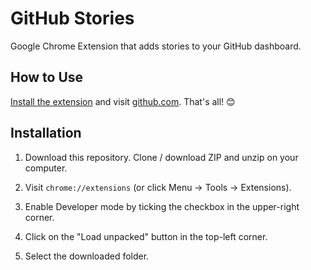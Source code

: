 # GitHub Stories

Google Chrome Extension that adds stories to your GitHub dashboard.

## How to Use

[Install the extension](#installation) and visit [github.com](https://github.com). That's all! 😊

## Installation

1. Download this repository. Clone / download ZIP and unzip on your computer.

2. Visit `chrome://extensions` (or click Menu -> Tools -> Extensions).

3. Enable Developer mode by ticking the checkbox in the upper-right corner.

4. Click on the "Load unpacked" button in the top-left corner.

5. Select the downloaded folder.
